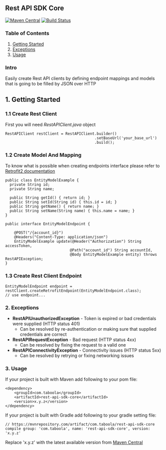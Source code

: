## Rest API SDK Core

[![Maven Central](https://maven-badges.herokuapp.com/maven-central/com.taboola/rest-api-sdk-core/badge.svg?style=plastic)](https://maven-badges.herokuapp.com/maven-central/com.taboola/rest-api-sdk-core)
[![Build Status](https://travis-ci.org/taboola/rest-api-sdk-core.svg?branch=master)](https://travis-ci.org/taboola/rest-api-sdk-core)

### Table of Contents
1. [Getting Started](#1-getting-started)
2. [Exceptions](#2-exceptions)
3. [Usage](#3-usage)

### Intro
Easily create Rest API clients by defining endpoint mappings and models that is going to be filled by JSON over HTTP

## 1. Getting Started


### 1.1 Create Rest Client
First you will need _RestAPIClient.java_ object
```
RestAPIClient restClient = RestAPIClient.builder()
                                        .setBaseUrl('your_base_url')
                                        .build();
```

### 1.2 Create Model And Mapping
To know what is possible when creating endpoints interface please refer to [Retrofit2 documentation](https://square.github.io/retrofit/)
```
public class EntityModelExample {
  private String id;
  private String name;

  public String getId() { return id; }
  public String setId(String id) { this.id = id; }
  public String getName() { return name; }
  public String setName(String name) { this.name = name; }
}

public interface EntityModelEndpoint {

    @POST("/{account_id}")
    @Headers("Content-Type: application/json")
    EntityModelExample update(@Header("Authorization") String accessToken,
                             @Path("account_id") String accountId,
                             @Body EntityModelExample entity) throws RestAPIException;
}
```

### 1.3 Create Rest Client Endpoint
```
EntityModelEndpoint endpoint = restClient.createRetrofitEndpoint(EntityModelEndpoint.class);
// use endpoint...
```

### 2. Exceptions

- **RestAPIUnauthorizedException** - Token is expired or bad credentials were supplied (HTTP status 401)
  - Can be resolved by re-authentication or making sure that supplied credentials are correct
- **RestAPIRequestException** - Bad request (HTTP status 4xx)
  - Can be resolved by fixing the request to a valid one
- **RestAPIConnectivityException** - Connectivity issues (HTTP status 5xx)
  - Can be resolved by retrying or fixing networking issues

### 3. Usage

If your project is built with Maven add following to your pom file:

```
<dependency>
    <groupId>com.taboola</groupId>
    <artifactId>rest-api-sdk-core</artifactId>
    <version>x.y.z</version>
</dependency>
```

If your project is built with Gradle add following to your gradle setting file:

```
// https://mvnrepository.com/artifact/com.taboola/rest-api-sdk-core
compile group: 'com.taboola', name: 'rest-api-sdk-core', version: 'x.y.z'
```

Replace 'x.y.z' with the latest available version from [Maven Central](https://mvnrepository.com/artifact/com.taboola/rest-api-sdk-core)
